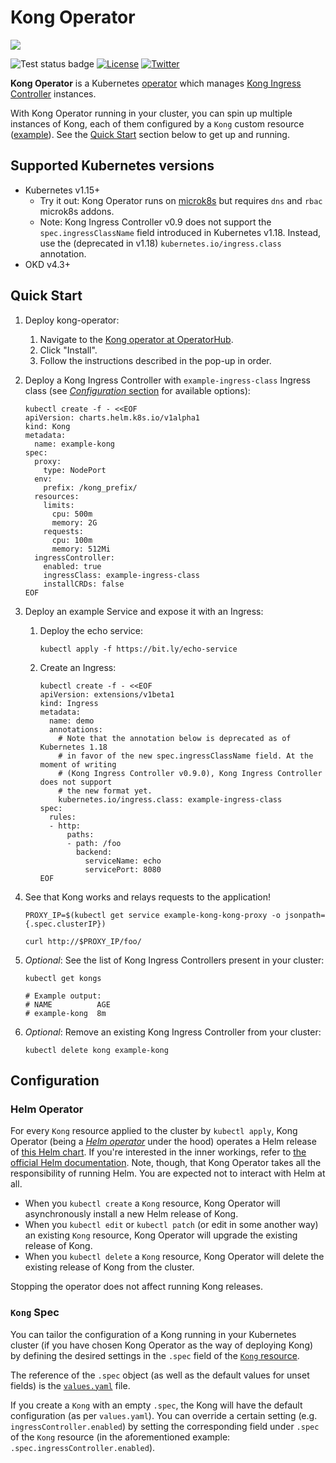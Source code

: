 # Kong Operator
[![][kong-logo]][kong-url]

![Test status badge](https://github.com/Kong/kong-operator/workflows/Test/badge.svg)
[![License](https://img.shields.io/badge/License-Apache%202.0-blue.svg)](https://github.com/Kong/kong-operator/blob/master/LICENSE)
[![Twitter](https://img.shields.io/twitter/follow/thekonginc.svg?style=social&label=Follow)](https://twitter.com/intent/follow?screen_name=thekonginc)

**Kong Operator** is a Kubernetes [operator](https://kubernetes.io/docs/concepts/extend-kubernetes/operator/) which manages [Kong Ingress Controller](https://github.com/Kong/kubernetes-ingress-controller/) instances.

With Kong Operator running in your cluster, you can spin up multiple instances of Kong, each of them configured by a `Kong` custom resource ([example][kong-cr-example]). See the [Quick Start][section-quick-start] section below to get up and running.

## Supported Kubernetes versions

* Kubernetes v1.15+
    * Try it out: Kong Operator runs on [microk8s][microk8s] but requires `dns` and `rbac` microk8s addons.
    * Note: Kong Ingress Controller v0.9 does not support the `spec.ingressClassName` field introduced in Kubernetes v1.18. Instead, use the (deprecated in v1.18) `kubernetes.io/ingress.class` annotation.
* OKD v4.3+

## Quick Start

1. Deploy kong-operator:
    1. Navigate to the [Kong operator at OperatorHub][operatorhub-kong].
    1. Click "Install".
    1. Follow the instructions described in the pop-up in order.
1. Deploy a Kong Ingress Controller with `example-ingress-class` Ingress class (see [_Configuration_ section][section-configuration] for available options):
    ```
    kubectl create -f - <<EOF
    apiVersion: charts.helm.k8s.io/v1alpha1
    kind: Kong
    metadata:
      name: example-kong
    spec:
      proxy:
        type: NodePort
      env:
        prefix: /kong_prefix/
      resources:
        limits:
          cpu: 500m
          memory: 2G
        requests:
          cpu: 100m
          memory: 512Mi
      ingressController:
        enabled: true
        ingressClass: example-ingress-class
        installCRDs: false
    EOF
    ```
1. Deploy an example Service and expose it with an Ingress:
    1. Deploy the echo service:
        ```
        kubectl apply -f https://bit.ly/echo-service
        ```
    1. Create an Ingress:
        ```
        kubectl create -f - <<EOF
        apiVersion: extensions/v1beta1
        kind: Ingress
        metadata:
          name: demo
          annotations:
            # Note that the annotation below is deprecated as of Kubernetes 1.18
            # in favor of the new spec.ingressClassName field. At the moment of writing
            # (Kong Ingress Controller v0.9.0), Kong Ingress Controller does not support
            # the new format yet.
            kubernetes.io/ingress.class: example-ingress-class
        spec:
          rules:
          - http:
              paths:
              - path: /foo
                backend:
                  serviceName: echo
                  servicePort: 8080
        EOF
        ```
1. See that Kong works and relays requests to the application!
    ```
    PROXY_IP=$(kubectl get service example-kong-kong-proxy -o jsonpath={.spec.clusterIP})
    ```
    ```
    curl http://$PROXY_IP/foo/
    ```

1. _Optional_: See the list of Kong Ingress Controllers present in your cluster:
    ```
    kubectl get kongs

    # Example output:
    # NAME          AGE
    # example-kong  8m
    ```

1. _Optional_: Remove an existing Kong Ingress Controller from your cluster:
    ```
    kubectl delete kong example-kong
    ```

## Configuration

### Helm Operator

For every `Kong` resource applied to the cluster by `kubectl apply`, Kong Operator (being a [_Helm operator_][operator-sdk-helm] under the hood) operates a Helm release of [this Helm chart][helm-chart].
If you're interested in the inner workings, refer to [the official Helm documentation][helm-docs]. Note, though, that Kong Operator takes all the responsibility of running Helm. You are expected not to interact with Helm at all.

- When you `kubectl create` a `Kong` resource, Kong Operator will asynchronously install a new Helm release of Kong.
- When you `kubectl edit` or `kubectl patch` (or edit in some another way) an existing `Kong` resource, Kong Operator will upgrade the existing release of Kong.
- When you `kubectl delete` a `Kong` resource, Kong Operator will delete the existing release of Kong from the cluster.

Stopping the operator does not affect running Kong releases.

### `Kong` Spec

You can tailor the configuration of a Kong running in your Kubernetes cluster (if you have chosen Kong Operator as the way of deploying Kong) by defining the desired settings in the `.spec` field of the [`Kong` resource][kong-cr-example].

The reference of the `.spec` object (as well as the default values for unset fields) is the [`values.yaml`][helm-values-yaml] file.

If you create a `Kong` with an empty `.spec`, the Kong will have the default configuration (as per `values.yaml`). You can override a certain setting (e.g. `ingressController.enabled`) by setting the corresponding field under `.spec` of the `Kong` resource (in the aforementioned example: `.spec.ingressController.enabled`).

[kong-url]: https://konghq.com/
[kong-logo]: https://konghq.com/wp-content/uploads/2018/05/kong-logo-github-readme.png
[kong-cr-example]: deploy/crds/charts_v1alpha1_kong_cr.yaml
[microk8s]: https://microk8s.io
[section-quick-start]: #quick-start
[section-configuration]: #configuration
[helm-chart]: https://github.com/Kong/kong-operator/tree/master/helm-charts/kong
[helm-values-yaml]: https://github.com/Kong/kong-operator/blob/master/helm-charts/kong/values.yaml
[operatorhub-kong]: https://operatorhub.io/operator/kong
[operator-sdk-helm]: https://sdk.operatorframework.io/docs/helm/
[helm-docs]: https://helm.sh/docs/intro/using_helm/
